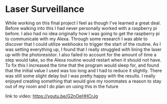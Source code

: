 # Laser Surveillance

While working on this final project I feel as though I've learned a great deal. Before walking into this I had never personally worked with a raspberry pi before. I also had no idea originally how I was going to get the raspberry pi to communicate with my Alexa. Through some research I was able to discover that I could utilize webhooks to trigger the start of the routine. As I was setting everything up, I found that I really struggled with lining the laser up with the photoresistor. I also failed to account for the amount of time a step would take, so the Alexa routine would restart when it should not have. To fix this I increased the time that the program would sleep for, and found that the initial value I used was too long and I had to reduce it slightly. There was still some slight delay but I was pretty happy with the results. I really enjoyed creating something that would give my roommates a reason to stay out of my room and I do plan on using this in the future

link to video: https://youtu.be/G2nOeHHCrJg
